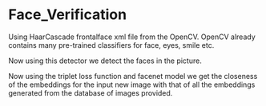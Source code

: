 # Face_Verification

Using HaarCascade frontalface xml file from the OpenCV. OpenCV already contains many pre-trained classifiers for face, eyes, smile etc. 

Now using this detector we detect the faces in the picture.

Now using the triplet loss function and facenet model we get the closeness of the embeddings for the input new image with that of all the embeddings generated from the database of images provided.
